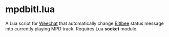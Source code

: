 mpdbitl.lua
=================================================================================

A Lua script for [Weechat][] that automatically change [Bitlbee][] status
message into currently playing MPD track. Requires Lua **socket** module.




[Weechat]:	http://www.weechat.org/
[Bitlbee]:	http://bitlbee.org
